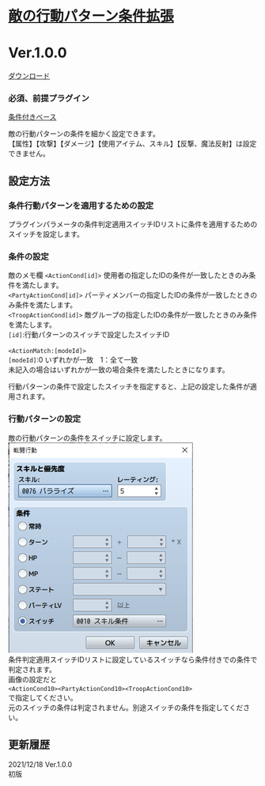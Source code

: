 # [敵の行動パターン条件拡張](https://raw.githubusercontent.com/nuun888/MZ/master/NUUN_CondEnemyAction.js)
# Ver.1.0.0
[ダウンロード](https://raw.githubusercontent.com/nuun888/MZ/master/NUUN_CondEnemyAction.js)

### 必須、前提プラグイン
[条件付きベース](https://github.com/nuun888/MZ/blob/master/README/ConditionsBase.md)

敵の行動パターンの条件を細かく設定できます。  
【属性】【攻撃】【ダメージ】【使用アイテム、スキル】【反撃、魔法反射】は設定できません。

## 設定方法
### 条件行動パターンを適用するための設定
プラグインパラメータの条件判定適用スイッチIDリストに条件を適用するためのスイッチを設定します。

### 条件の設定
敵のメモ欄
`<ActionCond[id]>` 使用者の指定したIDの条件が一致したときのみ条件を満たします。  
`<PartyActionCond[id]>` パーティメンバーの指定したIDの条件が一致したときのみ条件を満たします。  
`<TroopActionCond[id]>` 敵グループの指定したIDの条件が一致したときのみ条件を満たします。  
`[id]`:行動パターンのスイッチで設定したスイッチID  

`<ActionMatch:[modeId]>`   
`[modeId]`:0 いずれかが一致　1：全て一致  
未記入の場合はいずれかが一致の場合条件を満たしたときになります。  

行動パターンの条件で設定したスイッチを指定すると、上記の設定した条件が適用されます。  

### 行動パターンの設定
敵の行動パターンの条件をスイッチに設定します。  
![画像](img/CondEnemyAction1.png)  
条件判定適用スイッチIDリストに設定しているスイッチなら条件付きでの条件で判定されます。    
画像の設定だと  
`<ActionCond10><PartyActionCond10><TroopActionCond10>`  
で指定してください。  
元のスイッチの条件は判定されません。別途スイッチの条件を指定してください。  

## 更新履歴
2021/12/18 Ver.1.0.0  
初版
